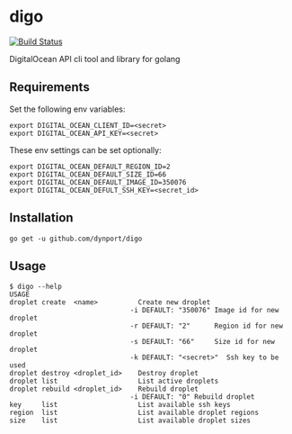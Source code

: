 # digo

[![Build Status](https://travis-ci.org/dynport/digo.png?branch=master)](https://travis-ci.org/dynport/digo)

DigitalOcean API cli tool and library for golang

## Requirements

Set the following env variables:
    
    export DIGITAL_OCEAN_CLIENT_ID=<secret>
    export DIGITAL_OCEAN_API_KEY=<secret>

These env settings can be set optionally:

    export DIGITAL_OCEAN_DEFAULT_REGION_ID=2
    export DIGITAL_OCEAN_DEFAULT_SIZE_ID=66
    export DIGITAL_OCEAN_DEFAULT_IMAGE_ID=350076
    export DIGITAL_OCEAN_DEFULT_SSH_KEY=<secret_id>

## Installation
    
    go get -u github.com/dynport/digo

## Usage
    $ digo --help
    USAGE
    droplet	create 	<name>      	Create new droplet                            
                                  -i DEFAULT: "350076" Image id for new droplet 
                                  -r DEFAULT: "2"      Region id for new droplet
                                  -s DEFAULT: "66"     Size id for new droplet  
                                  -k DEFAULT: "<secret>"  Ssh key to be used       
    droplet	destroy	<droplet_id>	Destroy droplet                               
    droplet	list   	            	List active droplets                          
    droplet	rebuild	<droplet_id>	Rebuild droplet                               
                                  -i DEFAULT: "0" Rebuild droplet               
    key    	list   	            	List available ssh keys                       
    region 	list   	            	List available droplet regions                
    size   	list   	            	List available droplet sizes                  
